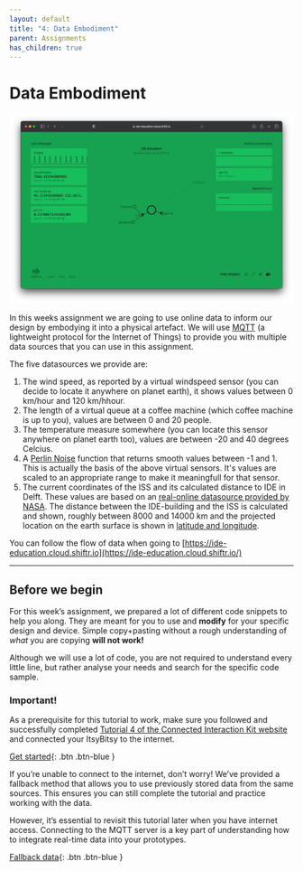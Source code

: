 ```yaml
---
layout: default
title: "4: Data Embodiment"
parent: Assignments
has_children: true
---
```


# Data Embodiment

[![Shiftr MQTT Broker window](data_embodiment.jpg)](https://ide-education.cloud.shiftr.io)

In this weeks assignment we are going to use online data to inform our design by embodying it into a physical artefact. We will use [MQTT](https://mqtt.org) (a lightweight protocol for the Internet of Things) to provide you with multiple data sources that you can use in this assignment.

The five datasources we provide are:

1. The wind speed, as reported by a virtual windspeed sensor (you can decide to locate it anywhere on planet earth), it shows values between 0 km/hour and 120 km/hhour.
2. The length of a virtual queue at a coffee machine (which coffee machine is up to you), values are between 0 and 20 people.
3. The temperature measure somewhere (you can locate this sensor anywhere on planet earth too), values are between -20 and 40 degrees Celcius.
4. A [Perlin Noise](https://en.wikipedia.org/wiki/Perlin_noise) function that returns smooth values between -1 and 1. This is actually the basis of the above virtual sensors. It's values are scaled to an appropriate range to make it meaningfull for that sensor.
5. The current coordinates of the ISS and its calculated distance to IDE in Delft. These values are based on an [real-online datasource provided by NASA](https://wheretheiss.at). The distance between the IDE-building and the ISS is calculated and shown, roughly between 8000 and 14000 km and the projected location on the earth surface is shown in [latitude and longitude](https://en.wikipedia.org/wiki/Geographic_coordinate_system).


You can follow the flow of data when going to [https://ide-education.cloud.shiftr.io](https://ide-education.cloud.shiftr.io/)

---

## Before we begin

For this week’s assignment, we prepared a lot of different code snippets to help you along. They are meant for you to use and **modify** for your specific design and device. Simple copy+pasting without a rough understanding of *what* you are copying **will not work!**

Although we will use a lot of code, you are not required to understand every little line, but rather analyse your needs and search for the specific code sample.

### Important!
As a prerequisite for this tutorial to work, make sure you followed and successfully completed [Tutorial 4 of the Connected Interaction Kit website](https://id-studiolab.github.io/Connected-Interaction-Kit/tutorials/03-connect-to-the-internet/) and connected your ItsyBitsy to the internet. 

[Get started](step-1){: .btn .btn-blue }

If you’re unable to connect to the internet, don’t worry! We’ve provided a fallback method that allows you to use previously stored data from the same sources. This ensures you can still complete the tutorial and practice working with the data.

However, it’s essential to revisit this tutorial later when you have internet access. Connecting to the MQTT server is a key part of understanding how to integrate real-time data into your prototypes.

[Fallback data](no_internet){: .btn .btn-blue }